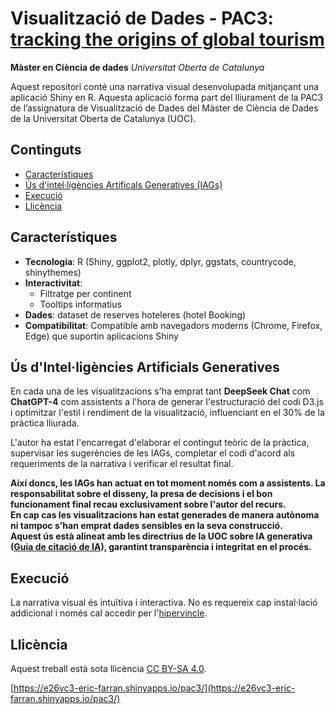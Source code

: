# Visualització de Dades - PAC3: [tracking the origins of global tourism](https://e26vc3-eric-farran.shinyapps.io/pac3/)

**Màster en Ciència de dades**
*Universitat Oberta de Catalunya*

Aquest repositori conté una narrativa visual desenvolupada mitjançant una aplicació Shiny en R. Aquesta aplicació forma part del lliurament de la PAC3 de l’assignatura de Visualització de Dades del Màster de Ciència de Dades de la Universitat Oberta de Catalunya (UOC).

## Continguts

- [Característiques](#característiques)
- [Ús d'intel·ligències Artificals Generatives (IAGs)](#ús-d'Intel·ligències-Artificials-Generatives-(IAGs))
- [Execució](#execució)
- [Llicència](#llicència)

## Característiques

- **Tecnologia**: R (Shiny, ggplot2, plotly, dplyr, ggstats, countrycode, shinythemes)
- **Interactivitat**:
  - Filtratge per continent
  - Tooltips informatius
- **Dades**: dataset de reserves hoteleres (hotel Booking)
- **Compatibilitat**: Compatible amb navegadors moderns (Chrome, Firefox, Edge) que suportin aplicacions Shiny

## Ús d'Intel·ligències Artificials Generatives

En cada una de les visualitzacions s'ha emprat tant **DeepSeek Chat** com **ChatGPT-4** com assistents a l'hora de generar l'estructuració del codi D3.js i optimitzar l'estil i rendiment de la visualització, influenciant en el 30% de la pràctica lliurada.

L'autor ha estat l'encarregat d'elaborar el contingut teòric de la pràctica, supervisar les sugerències de les IAGs, completar el codi d'acord als requeriments de la narrativa i verificar el resultat final.<br>

**Així doncs, les IAGs han actuat en tot moment només com a assistents. La responsabilitat sobre el disseny, la presa de decisions i el bon funcionament final recau exclusivament sobre l'autor del recurs.<br>
En cap cas les visualitzacions han estat generades de manera autònoma ni tampoc s'han emprat dades sensibles en la seva construcció.<br>
Aquest ús està alineat amb les directrius de la UOC sobre IA generativa ([Guia de citació de IA](https://openaccess.uoc.edu/bitstream/10609/148823/1/U2_17_GuiaCitarIA_CAT.pdf)), garantint transparència i integritat en el procés.**

## Execució
La narrativa visual és intuïtiva i interactiva. No es requereix cap instal·lació addicional i només cal accedir per l'[hipervincle](https://e26vc3-eric-farran.shinyapps.io/pac3/).

## Llicència

Aquest treball està sota llicència [CC BY-SA 4.0](https://creativecommons.org/licenses/by-sa/4.0/).

[https://e26vc3-eric-farran.shinyapps.io/pac3/](https://e26vc3-eric-farran.shinyapps.io/pac3/)
